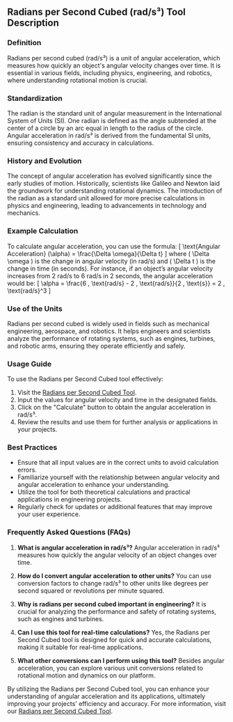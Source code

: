 ## Radians per Second Cubed (rad/s³) Tool Description

### Definition
Radians per second cubed (rad/s³) is a unit of angular acceleration, which measures how quickly an object's angular velocity changes over time. It is essential in various fields, including physics, engineering, and robotics, where understanding rotational motion is crucial.

### Standardization
The radian is the standard unit of angular measurement in the International System of Units (SI). One radian is defined as the angle subtended at the center of a circle by an arc equal in length to the radius of the circle. Angular acceleration in rad/s³ is derived from the fundamental SI units, ensuring consistency and accuracy in calculations.

### History and Evolution
The concept of angular acceleration has evolved significantly since the early studies of motion. Historically, scientists like Galileo and Newton laid the groundwork for understanding rotational dynamics. The introduction of the radian as a standard unit allowed for more precise calculations in physics and engineering, leading to advancements in technology and mechanics.

### Example Calculation
To calculate angular acceleration, you can use the formula:
\[ \text{Angular Acceleration} (\alpha) = \frac{\Delta \omega}{\Delta t} \]
where \( \Delta \omega \) is the change in angular velocity (in rad/s) and \( \Delta t \) is the change in time (in seconds). For instance, if an object’s angular velocity increases from 2 rad/s to 6 rad/s in 2 seconds, the angular acceleration would be:
\[ \alpha = \frac{6 \, \text{rad/s} - 2 \, \text{rad/s}}{2 \, \text{s}} = 2 \, \text{rad/s}^3 \]

### Use of the Units
Radians per second cubed is widely used in fields such as mechanical engineering, aerospace, and robotics. It helps engineers and scientists analyze the performance of rotating systems, such as engines, turbines, and robotic arms, ensuring they operate efficiently and safely.

### Usage Guide
To use the Radians per Second Cubed tool effectively:
1. Visit the [Radians per Second Cubed Tool](https://www.inayam.co/unit-converter/angular_acceleration).
2. Input the values for angular velocity and time in the designated fields.
3. Click on the "Calculate" button to obtain the angular acceleration in rad/s³.
4. Review the results and use them for further analysis or applications in your projects.

### Best Practices
- Ensure that all input values are in the correct units to avoid calculation errors.
- Familiarize yourself with the relationship between angular velocity and angular acceleration to enhance your understanding.
- Utilize the tool for both theoretical calculations and practical applications in engineering projects.
- Regularly check for updates or additional features that may improve your user experience.

### Frequently Asked Questions (FAQs)

1. **What is angular acceleration in rad/s³?**
   Angular acceleration in rad/s³ measures how quickly the angular velocity of an object changes over time.

2. **How do I convert angular acceleration to other units?**
   You can use conversion factors to change rad/s³ to other units like degrees per second squared or revolutions per minute squared.

3. **Why is radians per second cubed important in engineering?**
   It is crucial for analyzing the performance and safety of rotating systems, such as engines and turbines.

4. **Can I use this tool for real-time calculations?**
   Yes, the Radians per Second Cubed tool is designed for quick and accurate calculations, making it suitable for real-time applications.

5. **What other conversions can I perform using this tool?**
   Besides angular acceleration, you can explore various unit conversions related to rotational motion and dynamics on our platform.

By utilizing the Radians per Second Cubed tool, you can enhance your understanding of angular acceleration and its applications, ultimately improving your projects' efficiency and accuracy. For more information, visit our [Radians per Second Cubed Tool](https://www.inayam.co/unit-converter/angular_acceleration).